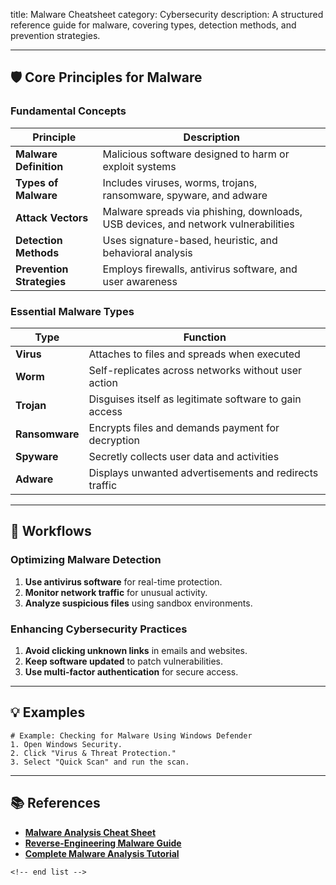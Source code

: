 title: Malware Cheatsheet
category: Cybersecurity
description: A structured reference guide for malware, covering types, detection methods, and prevention strategies.

---

## 🛡️ **Core Principles for Malware**

### **Fundamental Concepts**

| Principle                       | Description                                                                       |
| ------------------------------- | --------------------------------------------------------------------------------- |
| **Malware Definition**    | Malicious software designed to harm or exploit systems                            |
| **Types of Malware**      | Includes viruses, worms, trojans, ransomware, spyware, and adware                 |
| **Attack Vectors**        | Malware spreads via phishing, downloads, USB devices, and network vulnerabilities |
| **Detection Methods**     | Uses signature-based, heuristic, and behavioral analysis                          |
| **Prevention Strategies** | Employs firewalls, antivirus software, and user awareness                         |

### **Essential Malware Types**

| Type                 | Function                                               |
| -------------------- | ------------------------------------------------------ |
| **Virus**      | Attaches to files and spreads when executed            |
| **Worm**       | Self-replicates across networks without user action    |
| **Trojan**     | Disguises itself as legitimate software to gain access |
| **Ransomware** | Encrypts files and demands payment for decryption      |
| **Spyware**    | Secretly collects user data and activities             |
| **Adware**     | Displays unwanted advertisements and redirects traffic |

---

## 🔄 **Workflows**

### **Optimizing Malware Detection**

1. **Use antivirus software** for real-time protection.
2. **Monitor network traffic** for unusual activity.
3. **Analyze suspicious files** using sandbox environments.

### **Enhancing Cybersecurity Practices**

1. **Avoid clicking unknown links** in emails and websites.
2. **Keep software updated** to patch vulnerabilities.
3. **Use multi-factor authentication** for secure access.

---

## 💡 **Examples**

```plaintext
# Example: Checking for Malware Using Windows Defender
1. Open Windows Security.  
2. Click "Virus & Threat Protection."  
3. Select "Quick Scan" and run the scan.  
```

---

## 📚 **References**

- **[Malware Analysis Cheat Sheet](https://zeltser.com/malware-analysis-cheat-sheet/)**
- **[Reverse-Engineering Malware Guide](https://www.sans.org/posters/malware-analysis-and-reverse-engineering-cheat-sheet/)**
- **[Complete Malware Analysis Tutorial](https://gbhackers.com/malware-analysis-cheat-sheet-and-tools-list/)**

```
<!-- end list -->
```